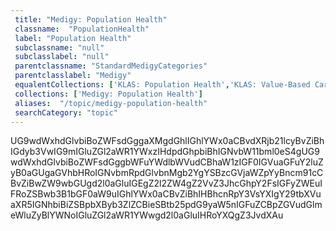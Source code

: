 ```yaml
--- 
 title: "Medigy: Population Health" 
 classname:  "PopulationHealth" 
 label: "Population Health" 
 subclassname: "null" 
 subclasslabel: "null" 
 parentclassname: "StandardMedigyCategories" 
 parentclasslabel: "Medigy" 
 equalentCollections: ['KLAS: Population Health','KLAS: Value-Based Care Consulting','HIMSS: Population and Public Health','Healthcare IT News: Population Health','Symplur: -hash-PopulationHealth','Healthcare IT News: Population Risk & Quality Management','Symplur: -hash-PopHealth','Medigy: Population Health Management','Frost & Sullivan: Population Health Management (PHM)'] 
 collections: ['Medigy: Population Health']
 aliases:  "/topic/medigy-population-health"  
 searchCategory: "topic" 
---
```

UG9wdWxhdGlvbiBoZWFsdGggaXMgdGhlIGhlYWx0aCBvdXRjb21lcyBvZiBhIGdyb3VwIG9mIGluZGl2aWR1YWxzIHdpdGhpbiBhIGNvbW11bml0eS4gUG9wdWxhdGlvbiBoZWFsdGggbWFuYWdlbWVudCBhaW1zIGF0IGVuaGFuY2luZyB0aGUgaGVhbHRoIGNvbmRpdGlvbnMgb2YgYSBzcGVjaWZpYyBncm91cCBvZiBwZW9wbGUgd2l0aGluIGEgZ2l2ZW4gZ2VvZ3JhcGhpY2FsIGFyZWEuIFRoZSBwb3B1bGF0aW9uIGhlYWx0aCBvZiBhIHBhcnRpY3VsYXIgY29tbXVuaXR5IGNhbiBiZSBpbXByb3ZlZCBieSBtb25pdG9yaW5nIGFuZCBpZGVudGlmeWluZyBlYWNoIGluZGl2aWR1YWwgd2l0aGluIHRoYXQgZ3JvdXAu